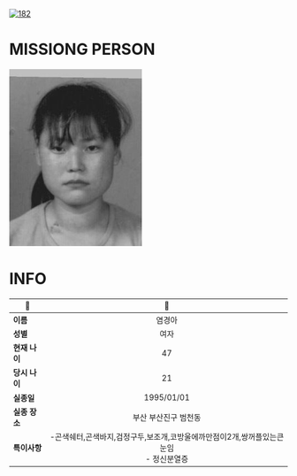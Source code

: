 [![182](https://img.shields.io/badge/%EC%8B%A4%EC%A2%85%EC%8B%A0%EA%B3%A0%EB%8A%94%20%EA%B5%AD%EB%B2%88%EC%97%86%EC%9D%B4-182-blue)](http://safe182.go.kr/index.do)

# MISSIONG PERSON

<img src="./missing_person.jpg">

# INFO

|🔑|💎|
|--|:--:|
|**이름**|염경아|
|**성별**|여자|
|**현재 나이**|47|
|**당시 나이**|21|
|**실종일**|1995/01/01|
|**실종 장소**|부산 부산진구 범천동 |
|**특이사항**|-곤색쉐터,곤색바지,검정구두,보조개,코방울에까만점이2개,쌍꺼플있는큰눈임</br>- 정신분열증|
